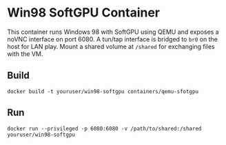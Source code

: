 # Win98 SoftGPU Container

This container runs Windows 98 with SoftGPU using QEMU and exposes a noVNC interface on port 6080. A tun/tap interface is bridged to `br0` on the host for LAN play. Mount a shared volume at `/shared` for exchanging files with the VM.

## Build
```
docker build -t youruser/win98-softgpu containers/qemu-sfotgpu
```

## Run
```
docker run --privileged -p 6080:6080 -v /path/to/shared:/shared youruser/win98-softgpu
```
